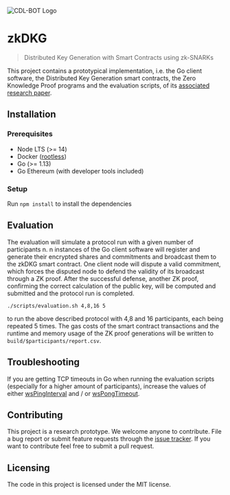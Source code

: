 ![CDL-BOT Logo](https://www.cdl-bot.at/theme/images/logo.png)

# zkDKG

> Distributed Key Generation with Smart Contracts using zk-SNARKs

This project contains a prototypical implementation, i.e. the Go client software, the Distributed Key Generation smart contracts, the Zero Knowledge Proof programs and the evaluation scripts, of its [associated research paper](https://doi.org/xx.xxx/xxx_x).

## Installation

### Prerequisites

- Node LTS (>= 14)
- Docker ([rootless](https://docs.docker.com/engine/security/rootless/))
- Go (>= 1.13)
- Go Ethereum (with developer tools included)

### Setup

Run `npm install` to install the dependencies

## Evaluation

The evaluation will simulate a protocol run with a given number of participants n.
n instances of the Go client software will register and generate their encrypted shares and commitments and broadcast them to the zkDKG smart contract.
One client node will dispute a valid commitment, which forces the disputed node to defend the validity of its broadcast through a ZK proof.
After the successful defense, another ZK proof, confirming the correct calculation of the public key, will be computed and submitted and the protocol run is completed.

```shell
./scripts/evaluation.sh 4,8,16 5
```

to run the above described protocol with 4,8 and 16 participants, each being repeated 5 times.
The gas costs of the smart contract transactions and the runtime and memory usage of the ZK proof generations will be written to `build/$participants/report.csv`.

## Troubleshooting

If you are getting TCP timeouts in Go when running the evaluation scripts (especially for a higher amount of participants), increase the values of either [wsPingInterval](https://github.com/ethereum/go-ethereum/blob/69568c554880b3567bace64f8848ff1be27d084d/rpc/websocket.go#L38) and / or [wsPongTimeout](https://github.com/ethereum/go-ethereum/blob/69568c554880b3567bace64f8848ff1be27d084d/rpc/websocket.go#L40).

## Contributing

This project is a research prototype. We welcome anyone to contribute. File a bug report or submit feature requests through the [issue tracker](https://github.com/soberm/zkDKG/issues). If you want to contribute feel free to submit a pull request.

## Licensing

The code in this project is licensed under the MIT license.
